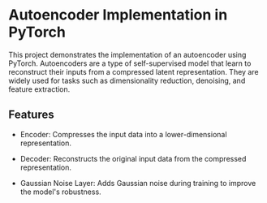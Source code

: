 # Autoencoder Implementation in PyTorch

This project demonstrates the implementation of an autoencoder using PyTorch. Autoencoders are a type of self-supervised model that learn to reconstruct their inputs from a compressed latent representation. They are widely used for tasks such as dimensionality reduction, denoising, and feature extraction.

## Features
- Encoder: Compresses the input data into a lower-dimensional representation.

- Decoder: Reconstructs the original input data from the compressed representation.

- Gaussian Noise Layer: Adds Gaussian noise during training to improve the model's robustness.


